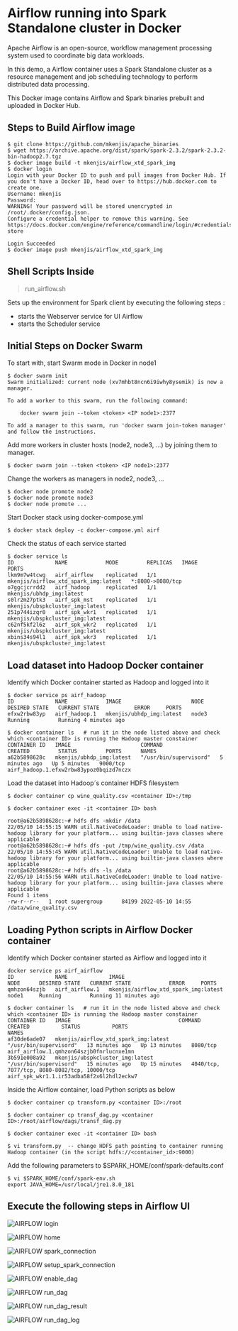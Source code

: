 # Airflow running into Spark Standalone cluster in Docker

Apache Airflow is an open-source, workflow management processing system used to coordinate big data workloads.

In this demo, a Airflow container uses a Spark Standalone cluster as a resource management and job scheduling technology to perform distributed data processing.

This Docker image contains Airflow and Spark binaries prebuilt and uploaded in Docker Hub.

## Steps to Build Airflow image
```shell
$ git clone https://github.com/mkenjis/apache_binaries
$ wget https://archive.apache.org/dist/spark/spark-2.3.2/spark-2.3.2-bin-hadoop2.7.tgz
$ docker image build -t mkenjis/airflow_xtd_spark_img
$ docker login
Login with your Docker ID to push and pull images from Docker Hub. If you don't have a Docker ID, head over to https://hub.docker.com to create one.
Username: mkenjis
Password: 
WARNING! Your password will be stored unencrypted in /root/.docker/config.json.
Configure a credential helper to remove this warning. See
https://docs.docker.com/engine/reference/commandline/login/#credentials-store

Login Succeeded
$ docker image push mkenjis/airflow_xtd_spark_img
```

## Shell Scripts Inside 

> run_airflow.sh

Sets up the environment for Spark client by executing the following steps :
- starts the Webserver service for UI Airflow 
- starts the Scheduler service


## Initial Steps on Docker Swarm

To start with, start Swarm mode in Docker in node1
```shell
$ docker swarm init
Swarm initialized: current node (xv7mhbt8ncn6i9iwhy8ysemik) is now a manager.

To add a worker to this swarm, run the following command:

    docker swarm join --token <token> <IP node1>:2377

To add a manager to this swarm, run 'docker swarm join-token manager' and follow the instructions.
```

Add more workers in cluster hosts (node2, node3, ...) by joining them to manager.
```shell
$ docker swarm join --token <token> <IP node1>:2377
```

Change the workers as managers in node2, node3, ...
```shell
$ docker node promote node2
$ docker node promote node3
$ docker node promote ...
```

Start Docker stack using docker-compose.yml
```shell
$ docker stack deploy -c docker-compose.yml airf
```

Check the status of each service started
```shell
$ docker service ls
ID             NAME            MODE         REPLICAS   IMAGE                                  PORTS
lkm9m7w4tcwg   airf_airflow    replicated   1/1        mkenjis/airflow_xtd_spark_img:latest   *:8080->8080/tcp
o7ggcjcrrdd2   airf_hadoop     replicated   1/1        mkenjis/ubhdp_img:latest               
s0lr2m27ptk3   airf_spk_mst    replicated   1/1        mkenjis/ubspkcluster_img:latest        
251p744izqr0   airf_spk_wkr1   replicated   1/1        mkenjis/ubspkcluster_img:latest        
c62nf5kf2l6z   airf_spk_wkr2   replicated   1/1        mkenjis/ubspkcluster_img:latest        
xbins34s94l1   airf_spk_wkr3   replicated   1/1        mkenjis/ubspkcluster_img:latest
```

## Load dataset into Hadoop Docker container

Identify which Docker container started as Hadoop and logged into it
```shell
$ docker service ps airf_hadoop
ID             NAME            IMAGE                      NODE      DESIRED STATE   CURRENT STATE           ERROR     PORTS
efxw2rbw83yp   airf_hadoop.1   mkenjis/ubhdp_img:latest   node3     Running         Running 4 minutes ago 

$ docker container ls   # run it in the node listed above and check which <container ID> is running the Hadoop master constainer
CONTAINER ID   IMAGE                      COMMAND                  CREATED         STATUS         PORTS      NAMES
a62b5898628c   mkenjis/ubhdp_img:latest   "/usr/bin/supervisord"   5 minutes ago   Up 5 minutes   9000/tcp   airf_hadoop.1.efxw2rbw83ypoz0bqizd7nczx
```

Load the dataset into Hadoop´s container HDFS filesystem

```shell
$ docker container cp wine_quality.csv <container ID>:/tmp

$ docker container exec -it <container ID> bash

root@a62b5898628c:~# hdfs dfs -mkdir /data 
22/05/10 14:55:15 WARN util.NativeCodeLoader: Unable to load native-hadoop library for your platform... using builtin-java classes where applicable
root@a62b5898628c:~# hdfs dfs -put /tmp/wine_quality.csv /data
22/05/10 14:55:45 WARN util.NativeCodeLoader: Unable to load native-hadoop library for your platform... using builtin-java classes where applicable
root@a62b5898628c:~# hdfs dfs -ls /data
22/05/10 14:55:56 WARN util.NativeCodeLoader: Unable to load native-hadoop library for your platform... using builtin-java classes where applicable
Found 1 items
-rw-r--r--   1 root supergroup      84199 2022-05-10 14:55 /data/wine_quality.csv
```

## Loading Python scripts in Airflow Docker container

Identify which Docker container started as Airflow and logged into it
```shell
docker service ps airf_airflow
ID             NAME             IMAGE                                  NODE      DESIRED STATE   CURRENT STATE            ERROR     PORTS
qmhzon64szjb   airf_airflow.1   mkenjis/airflow_xtd_spark_img:latest   node1     Running         Running 11 minutes ago

$ docker container ls   # run it in the node listed above and check which <container ID> is running the Hadoop master constainer
CONTAINER ID   IMAGE                                  COMMAND                  CREATED          STATUS          PORTS                                          NAMES
af30de6ade07   mkenjis/airflow_xtd_spark_img:latest   "/usr/bin/supervisord"   13 minutes ago   Up 13 minutes   8080/tcp                                       airf_airflow.1.qmhzon64szjb0fnrlucnxe1mn
3b591e008a92   mkenjis/ubspkcluster_img:latest        "/usr/bin/supervisord"   15 minutes ago   Up 15 minutes   4040/tcp, 7077/tcp, 8080-8082/tcp, 10000/tcp   airf_spk_wkr1.1.ir53adba58f2x6l2hdl2eckw7
```

Inside the Airflow container, load Python scripts as below
```shell
$ docker container cp transform.py <container ID>:/root

$ docker container cp transf_dag.py <container ID>:/root/airflow/dags/transf_dag.py

$ docker container exec -it <container ID> bash

$ vi transform.py  -- change HDFS path pointing to container running Hadoop container (in the script hdfs://<container_id>:9000)
```

Add the following parameters to $SPARK_HOME/conf/spark-defaults.conf
```shell
$ vi $SPARK_HOME/conf/spark-env.sh
export JAVA_HOME=/usr/local/jre1.8.0_181
```

## Execute the following steps in Airflow UI

![AIRFLOW login](docs/airflow_login.png)

![AIRFLOW home](docs/airflow_home.png)

![AIRFLOW spark_connection](docs/airflow_spark_connection.png)

![AIRFLOW setup_spark_connection](docs/airflow_setup_spark_connection.png)

![AIRFLOW enable_dag](docs/airflow_enable_dag.png)

![AIRFLOW run_dag](docs/airflow_run_dag.png)

![AIRFLOW run_dag_result](docs/airflow_run_dag_result.png)

![AIRFLOW run_dag_log](docs/airflow_run_dag_log.png)
